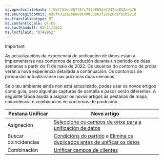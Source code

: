 ```yaml
---
ms.openlocfilehash: ff0b7f51eb367724c74fe8682a7347ac812aea76
ms.sourcegitcommit: 6a5f4312a2bb808c40830863f26620daf65b921d
ms.translationtype: MT
ms.contentlocale: gl-ES
ms.lasthandoff: 05/11/2022
ms.locfileid: "8742952"
---
```

> [!IMPORTANT]
> As actualizacións da experiencia de unificación de datos están a implementarse nos contornos de produción durante un período de dúas semanas a partir do 11 de maio de 2022. Os usuarios do contorno de proba verán a nova experiencia detallada a continuación. Os contornos de produción actualizaranse nas próximas dúas semanas.
>
> Se o teu ambiente aínda non está actualizado, podes usar os novos artigos como guía, pero algunhas capturas de pantalla e pasos serán diferentes. A seguinte táboa axuda a asignar os novos artigos ás pestanas de mapa, coincidencia e combinación en contornos de produción.
>
> Pestana Unificar  |Novo artigo  |
> |---------|---------|
> |Asignación     |  [Seleccione os campos de orixe para a unificación de datos](../map-entities.md)       |
> |Buscar coincidencias     | [Condicións do partido](../match-entities.md) e [Elimina os duplicados antes de unificar os datos](../remove-duplicates.md)        |
> |Combinación     |  [Unificar campos de clientes](../merge-entities.md)       |
 